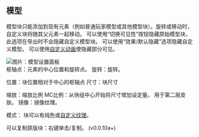 
<a name="modelling"/>

## 模型
模型块只能添加到现有元素（例如普通玩家模型或其他模型块）。旋转或移动时，自定义块将随其父元素一起移动。
可以使用“切换可见性”按钮隐藏原始模型块，此选项在导出时不会隐藏自定义模型块。
可以使用“效果/默认隐藏”选项隐藏自定义模型。 可以使用[自定义动画](https://github.com/tom5454/CustomPlayerModels/wiki/Animations-zh-CN)使隐藏部分可见。

![图片：模型设置面板](https://github.com/tom5454/CustomPlayerModels/wiki/images/model_settings.png)  
枢轴点：元素的中心位置和旋转点。 
旋转：旋转。

位置：块位置相对于中心的枢轴点
尺寸：块尺寸

缩放：缩放比例
MC比例：从快组中心开始将尺寸增加设定量。 用于第二层皮肤。
镜像：镜像纹理。

模式：
块可以有纯色或[自定义纹理](https://github.com/tom5454/CustomPlayerModels/wiki/Texturing-zh-CN)。

可以复制原版块：右键单击/复制。 (v0.0.10a+)
